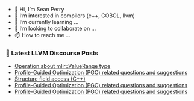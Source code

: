 - 👋 Hi, I’m Sean Perry
- 👀 I’m interested in compilers (c++, COBOL, llvm)
- 🌱 I’m currently learning ...
- 💞️ I’m looking to collaborate on ...
- 📫 How to reach me ...

<!---
s66perry/s66perry is a ✨ special ✨ repository because its `README.md` (this file) appears on your GitHub profile.
You can click the Preview link to take a look at your changes.
--->
### 📕 Latest LLVM Discourse Posts

<!-- DISCOURSE-LLVM:START -->
- [Operation about mlir::ValueRange type](https://discourse.llvm.org/t/operation-about-mlir-valuerange-type/75233#post_4)
- [Profile-Guided Optimization &lpar;PGO&rpar; related questions and suggestions](https://discourse.llvm.org/t/profile-guided-optimization-pgo-related-questions-and-suggestions/75232#post_9)
- [Structure field access &lpar;C++&rpar;](https://discourse.llvm.org/t/structure-field-access-c/75235#post_1)
- [Profile-Guided Optimization &lpar;PGO&rpar; related questions and suggestions](https://discourse.llvm.org/t/profile-guided-optimization-pgo-related-questions-and-suggestions/75232#post_8)
- [Profile-Guided Optimization &lpar;PGO&rpar; related questions and suggestions](https://discourse.llvm.org/t/profile-guided-optimization-pgo-related-questions-and-suggestions/75232#post_7)
<!-- DISCOURSE-LLVM:END -->
